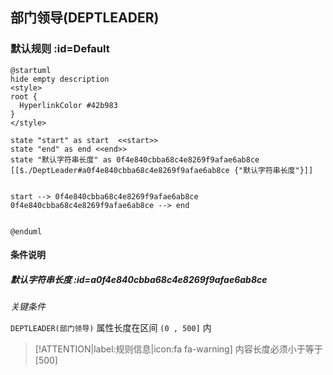 ## 部门领导(DEPTLEADER) <!-- {docsify-ignore-all} -->

   

### 默认规则 :id=Default

```plantuml
@startuml
hide empty description
<style>
root {
  HyperlinkColor #42b983
}
</style>

state "start" as start  <<start>>
state "end" as end <<end>>
state "默认字符串长度" as 0f4e840cbba68c4e8269f9afae6ab8ce [[$./DeptLeader#a0f4e840cbba68c4e8269f9afae6ab8ce {"默认字符串长度"}]]


start --> 0f4e840cbba68c4e8269f9afae6ab8ce 
0f4e840cbba68c4e8269f9afae6ab8ce --> end 


@enduml
```

#### 条件说明

##### 默认字符串长度 :id=a0f4e840cbba68c4e8269f9afae6ab8ce


*关键条件*


`DEPTLEADER(部门领导)` 属性长度在区间 `(0 , 500]` 内

> [!ATTENTION|label:规则信息|icon:fa fa-warning]
> 内容长度必须小于等于[500]







